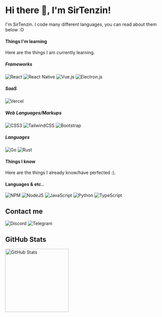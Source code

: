 # Hi there 👋, I'm SirTenzin!

I'm SirTenzin. I code many different languages, you can read about them below :O

#### Things I'm learning

Here are the things I am currently learning.
##### Frameworks
![React](https://img.shields.io/badge/react-%2320232a.svg?style=for-the-badge&logo=react&logoColor=%2361DAFB)
![React Native](https://img.shields.io/badge/react_native-%2320232a.svg?style=for-the-badge&logo=react&logoColor=%2361DAFB)
![Vue.js](https://img.shields.io/badge/vuejs-%2335495e.svg?style=for-the-badge&logo=vuedotjs&logoColor=%234FC08D)
![Electron.js](https://img.shields.io/badge/Electron-191970?style=for-the-badge&logo=Electron&logoColor=white)
##### SaaS
![Vercel](https://img.shields.io/badge/vercel-%23000000.svg?style=for-the-badge&logo=vercel&logoColor=white)
##### Web Languages/Markups
![CSS3](https://img.shields.io/badge/css3-%231572B6.svg?style=for-the-badge&logo=css3&logoColor=white)
![TailwindCSS](https://img.shields.io/badge/tailwindcss-%2338B2AC.svg?style=for-the-badge&logo=tailwind-css&logoColor=white)
![Bootstrap](https://img.shields.io/badge/bootstrap-%23563D7C.svg?style=for-the-badge&logo=bootstrap&logoColor=white)
##### Languages
![Go](https://img.shields.io/badge/go-%2300ADD8.svg?style=for-the-badge&logo=go&logoColor=white)
![Rust](https://img.shields.io/badge/rust-%23000000.svg?style=for-the-badge&logo=rust&logoColor=white)

#### Things I know

Here are the things I already know/have perfected :).

#### Languages & etc..
![NPM](https://img.shields.io/badge/NPM-%23000000.svg?style=for-the-badge&logo=npm&logoColor=white)
![NodeJS](https://img.shields.io/badge/node.js-6DA55F?style=for-the-badge&logo=node.js&logoColor=white)
![JavaScript](https://img.shields.io/badge/javascript-%23323330.svg?style=for-the-badge&logo=javascript&logoColor=%23F7DF1E)
![Python](https://img.shields.io/badge/python-3670A0?style=for-the-badge&logo=python&logoColor=ffdd54)
![TypeScript](https://img.shields.io/badge/typescript-%23007ACC.svg?style=for-the-badge&logo=typescript&logoColor=white)

## Contact me 

![Discord](https://img.shields.io/badge/tenzin%238951-%237289DA.svg?logo=discord&logoColor=white)
![Telegram](https://img.shields.io/badge/SirTenzin-2CA5E0?logo=telegram&logoColor=white)

## GitHub Stats

<img src="https://github-readme-stats.vercel.app/api?username=sirtenzin&title_color=B00B69&text_color=B00B69&show_icons=true&icon_color=B00B69&include_all_commits=true&count_private=true&theme=dark" alt="GitHub Stats" height="200" />
